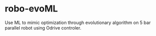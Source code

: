 # robo-evoML
Use ML to mimic optimization through  evolutionary algorithm on 5 bar parallel robot using Odrive controler.
